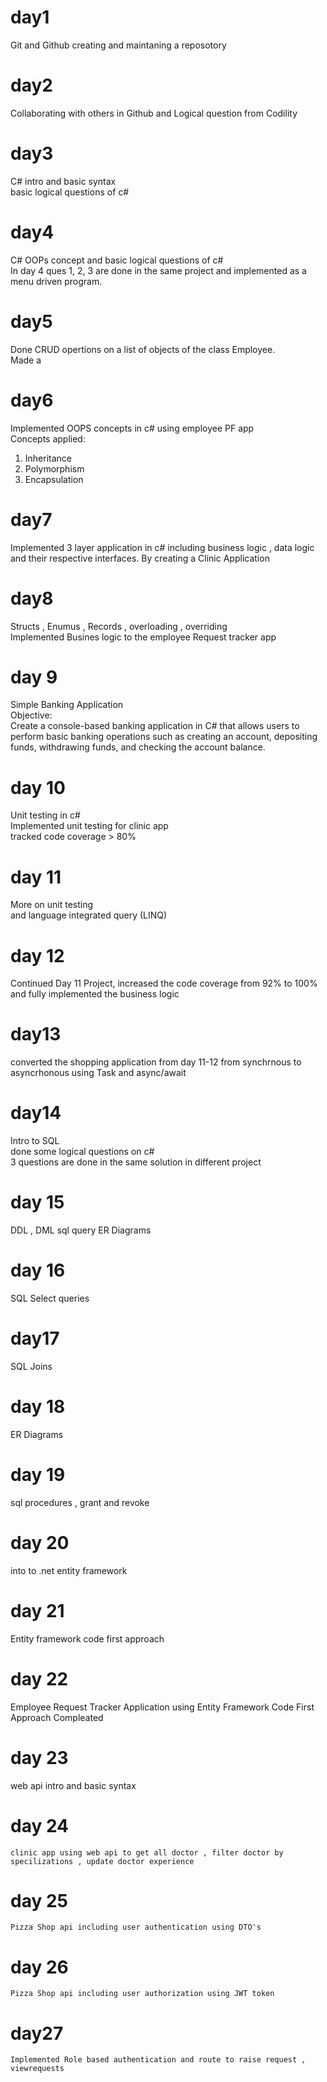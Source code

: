 # day1
Git and Github creating and maintaning a reposotory 
# day2
Collaborating with others in Github and Logical question from Codility
# day3
C# intro and basic syntax  
basic logical questions of c#
# day4
C# OOPs concept and basic logical questions of c#  
In day 4 ques 1, 2, 3 are done in the same project and implemented as a menu driven program.
# day5
Done CRUD opertions on a list of objects of the class Employee.  
Made a  
# day6
Implemented OOPS concepts in c# using employee PF app  
Concepts applied:  
1. Inheritance  
2. Polymorphism  
3. Encapsulation  

# day7 
Implemented 3 layer application in c# including business logic , data logic and their respective interfaces. By creating a Clinic Application  

# day8
Structs , Enumus , Records , overloading , overriding  
Implemented Busines logic to the employee Request tracker app

# day 9 
Simple Banking Application  
Objective:  
Create a console-based banking application in C# that allows users to perform basic banking operations such as creating an account, depositing funds, withdrawing funds, and checking the account balance.


# day 10
Unit testing in c#  
Implemented unit testing for clinic app  
tracked code coverage > 80%

# day 11 
More on unit testing  
and language integrated query (LINQ)

# day 12 
Continued Day 11 Project, increased the code coverage from 92% to 100% and fully implemented the business logic

# day13
converted the shopping application from day 11-12 from synchrnous to asyncrhonous using Task and async/await

# day14
Intro to SQL   
done some logical questions on c#  
3 questions are done in the same solution in different project

# day 15 
DDL , DML sql query 
ER Diagrams 

# day 16 
SQL Select queries

# day17 
SQL Joins

# day 18
ER Diagrams 

# day 19 
sql procedures , grant and revoke

# day 20 
into to .net entity framework 

# day 21
Entity framework code first approach


# day 22
 Employee Request Tracker Application using Entity Framework Code First Approach Compleated

# day 23 
 web api intro and basic syntax

# day 24 
    clinic app using web api to get all doctor , filter doctor by specilizations , update doctor experience

# day 25
    Pizza Shop api including user authentication using DTO's 

# day 26 
    Pizza Shop api including user authorization using JWT token

# day27 
    Implemented Role based authentication and route to raise request , viewrequests